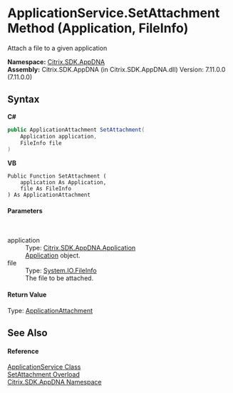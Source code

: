 # ApplicationService.SetAttachment Method (Application, FileInfo)
 

Attach a file to a given application

**Namespace:**&nbsp;[Citrix.SDK.AppDNA](index.md)<br />**Assembly:**&nbsp;Citrix.SDK.AppDNA (in Citrix.SDK.AppDNA.dll) Version: 7.11.0.0 (7.11.0.0)

## Syntax

**C#**
```csharp
public ApplicationAttachment SetAttachment(
	Application application,
	FileInfo file
)
```

**VB**
```vbnet
Public Function SetAttachment ( 
	application As Application,
	file As FileInfo
) As ApplicationAttachment
```


#### Parameters
&nbsp;<dl><dt>application</dt><dd>Type: <a href="1779bfff-4b29-0f26-8a09-10acdd530bbc">Citrix.SDK.AppDNA.Application</a><br /><a href="1779bfff-4b29-0f26-8a09-10acdd530bbc">Application</a> object.</dd><dt>file</dt><dd>Type: <a href="http://msdn2.microsoft.com/en-us/library/akth6b1k" target="_blank">System.IO.FileInfo</a><br />The file to be attached.</dd></dl>

#### Return Value
Type: <a href="ee0d5e37-cd2e-b156-9b78-39357c491240">ApplicationAttachment</a>

## See Also


#### Reference
<a href="4190f2b6-31d1-9744-132e-b12e165db1a3">ApplicationService Class</a><br /><a href="960a8084-78e2-af41-4a3b-82ddf45a50a1">SetAttachment Overload</a><br /><a href="fe2d265b-410b-8b11-1eb4-a790e0b062bf">Citrix.SDK.AppDNA Namespace</a><br />